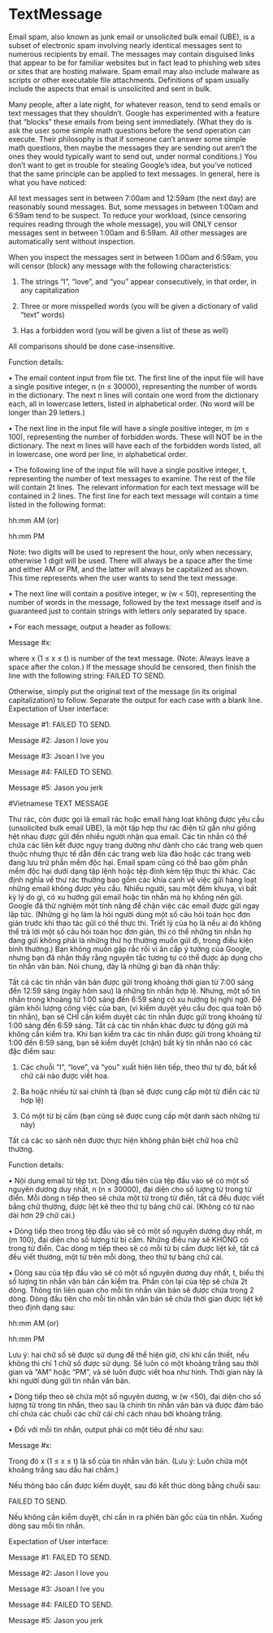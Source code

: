# TextMessage
 
Email spam, also known as junk email or unsolicited bulk email (UBE), is a subset of electronic spam involving nearly identical messages sent to numerous recipients by email. The messages may contain disguised links that appear to be for familiar websites but in fact lead to phishing web sites or sites that are hosting malware. Spam email may also include malware as scripts or other executable file attachments. Definitions of spam usually include the aspects that email is unsolicited and sent in bulk.

Many people, after a late night, for whatever reason, tend to send emails or text messages that they shouldn’t. Google has experimented with a feature that “blocks” these emails from being sent immediately. (What they do is ask the user some simple math questions before the send operation can execute. Their philosophy is that if someone can’t answer some simple math questions, then maybe the messages they are sending out aren’t the ones they would typically want to send out, under normal conditions.) You don’t want to get in trouble for stealing Google’s idea, but you’ve noticed that the same principle can be applied to text messages. In general, here is what you have noticed:
 
All text messages sent in between 7:00am and 12:59am (the next day) are reasonably sound messages. But, some messages in between 1:00am and 6:59am tend to be suspect. To reduce your workload, (since censoring requires reading through the whole message), you will ONLY censor messages sent in between 1:00am and 6:59am. All other messages are automatically sent without inspection.
 
When you inspect the messages sent in between 1:00am and 6:59am, you will censor (block) any message with the following characteristics:
 
1) The strings “I”, “love”, and “you” appear consecutively, in that order, in any capitalization
 
2) Three or more misspelled words (you will be given a dictionary of valid “text” words)
 
3) Has a forbidden word (you will be given a list of these as well)
 
All comparisons should be done case-insensitive.
 
Function details: 

•	The email content input from file txt. The first line of the input file will have a single positive integer, n (n ≤ 30000), representing the number of words in the dictionary. The next n lines will contain one word from the dictionary each, all in lowercase letters, listed in alphabetical order. (No word will be longer than 29 letters.)

•	The next line in the input file will have a single positive integer, m (m ≤ 100), representing the number of forbidden words. These will NOT be in the dictionary. The next m lines will have each of the forbidden words listed, all in lowercase, one word per line, in alphabetical order.

•	The following line of the input file will have a single positive integer, t, representing the number of text messages to examine. The rest of the file will contain 2t lines. The relevant information for each text message will be contained in 2 lines. The first line for each text message will contain a time listed in the following format:

hh:mm AM (or)

hh:mm PM

Note: two digits will be used to represent the hour, only when necessary, otherwise 1 digit will be used. There will always be a space after the time and either AM or PM, and the latter will always be capitalized as shown. This time represents when the user wants to send the text message.

•	The next line will contain a positive integer, w (w < 50), representing the number of words in the message, followed by the text message itself and is guaranteed just to contain strings with letters only separated by space.

•	For each message, output a header as follows:

Message #x:

where x (1 ≤ x ≤ t) is number of the text message. (Note: Always leave a space after the colon.)
If the message should be censored, then finish the line with the following string:
FAILED TO SEND.

Otherwise, simply put the original text of the message (in its original capitalization) to follow.
Separate the output for each case with a blank line.
Expectation of User interface:
 
Message #1: FAILED TO SEND.

Message #2: Jason I love you

Message #3: Jsoan I lve you

Message #4: FAILED TO SEND.

Message #5: Jason you jerk

#Vietnamese
TEXT MESSAGE

Thư rác, còn được gọi là email rác hoặc email hàng loạt không được yêu cầu (unsolicited bulk email UBE), là một tập hợp thư rác điện tử gần như giống hệt nhau được gửi đến nhiều người nhận qua email. Các tin nhắn có thể chứa các liên kết được ngụy trang dường như dành cho các trang web quen thuộc nhưng thực tế dẫn đến các trang web lừa đảo hoặc các trang web đang lưu trữ phần mềm độc hại. Email spam cũng có thể bao gồm phần mềm độc hại dưới dạng tập lệnh hoặc tệp đính kèm tệp thực thi khác. Các định nghĩa về thư rác thường bao gồm các khía cạnh về việc gửi hàng loạt những email không được yêu cầu.
Nhiều người, sau một đêm khuya, vì bất kỳ lý do gì, có xu hướng gửi email hoặc tin nhắn mà họ không nên gửi. Google đã thử nghiệm một tính năng để chặn việc các email được gửi ngay lập tức. (Những gì họ làm là hỏi người dùng một số câu hỏi toán học đơn giản trước khi thao tác gửi có thể thực thi. Triết lý của họ là nếu ai đó không thể trả lời một số câu hỏi toán học đơn giản, thì có thể những tin nhắn họ đang gửi không phải là những thứ họ thường muốn gửi đi, trong điều kiện bình thường.) Bạn không muốn gặp rắc rối vì ăn cắp ý tưởng của Google, nhưng bạn đã nhận thấy rằng nguyên tắc tương tự có thể được áp dụng cho tin nhắn văn bản. Nói chung, đây là những gì bạn đã nhận thấy:

Tất cả các tin nhắn văn bản được gửi trong khoảng thời gian từ 7:00 sáng đến 12:59 sáng (ngày hôm sau) là những tin nhắn hợp lệ. Nhưng, một số tin nhắn trong khoảng từ 1:00 sáng đến 6:59 sáng có xu hướng bị nghi ngờ. Để giảm khối lượng công việc của bạn, (vì kiểm duyệt yêu cầu đọc qua toàn bộ tin nhắn), bạn sẽ CHỈ cần kiểm duyệt các tin nhắn được gửi trong khoảng từ 1:00 sáng đến 6:59 sáng. Tất cả các tin nhắn khác được tự động gửi mà không cần kiểm tra.
Khi bạn kiểm tra các tin nhắn được gửi trong khoảng từ 1:00 đến 6:59 sáng, bạn sẽ kiểm duyệt (chặn) bất kỳ tin nhắn nào có các đặc điểm sau:
 
1) Các chuỗi “I”, “love”, và “you” xuất hiện liên tiếp, theo thứ tự đó, bất kể chữ cái nào được viết hoa.
 
2) Ba hoặc nhiều từ sai chính tả (bạn sẽ được cung cấp một từ điển các từ hợp lệ)
 
3) Có một từ bị cấm (bạn cũng sẽ được cung cấp một danh sách những từ này)
 
Tất cả các so sánh nên được thực hiện không phân biệt chữ hoa chữ thường.

Function details: 

• Nội dung email từ tệp txt. Dòng đầu tiên của tệp đầu vào sẽ có một số nguyên dương duy nhất, n (n ≤ 30000), đại diện cho số lượng từ trong từ điển. Mỗi dòng n tiếp theo sẽ chứa một từ trong từ điển, tất cả đều được viết bằng chữ thường, được liệt kê theo thứ tự bảng chữ cái. (Không có từ nào dài hơn 29 chữ cái.)

• Dòng tiếp theo trong tệp đầu vào sẽ có một số nguyên dương duy nhất, m (m 100), đại diện cho số lượng từ bị cấm. Những điều này sẽ KHÔNG có trong từ điển. Các dòng m tiếp theo sẽ có mỗi từ bị cấm được liệt kê, tất cả đều viết thường, một từ trên mỗi dòng, theo thứ tự bảng chữ cái.

• Dòng sau của tệp đầu vào sẽ có một số nguyên dương duy nhất, t, biểu thị số lượng tin nhắn văn bản cần kiểm tra. Phần còn lại của tệp sẽ chứa 2t dòng. Thông tin liên quan cho mỗi tin nhắn văn bản sẽ được chứa trong 2 dòng. Dòng đầu tiên cho mỗi tin nhắn văn bản sẽ chứa thời gian được liệt kê theo định dạng sau:

hh:mm AM (or)

hh:mm PM

Lưu ý: hai chữ số sẽ được sử dụng để thể hiện giờ, chỉ khi cần thiết, nếu không thì chỉ 1 chữ số được sử dụng. Sẽ luôn có một khoảng trắng sau thời gian và “AM” hoặc “PM”, và sẽ luôn được viết hoa như hình. Thời gian này là khi người dùng gửi tin nhắn văn bản.

• Dòng tiếp theo sẽ chứa một số nguyên dương, w (w <50), đại diện cho số lượng từ trong tin nhắn, theo sau là chính tin nhắn văn bản và được đảm bảo chỉ chứa các chuỗi các chữ cái chỉ cách nhau bởi khoảng trắng.

• Đối với mỗi tin nhắn, output phải có một tiêu đề như sau:

Message #x:

Trong đó x (1 ≤ x ≤ t) là số của tin nhắn văn bản. (Lưu ý: Luôn chừa một khoảng trắng sau dấu hai chấm.)

Nếu thông báo cần được kiểm duyệt, sau đó kết thúc dòng bằng chuỗi sau:

FAILED TO SEND.

Nếu không cần kiểm duyệt, chỉ cần in ra phiên bản gốc của tin nhắn.
Xuống dòng sau mỗi tin nhắn. 

Expectation of User interface:
 
Message #1: FAILED TO SEND.

Message #2: Jason I love you

Message #3: Jsoan I lve you

Message #4: FAILED TO SEND.

Message #5: Jason you jerk





